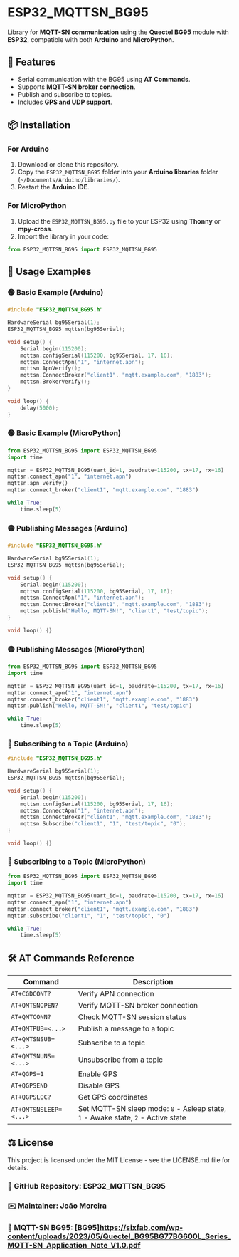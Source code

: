 # ESP32_MQTTSN_BG95

Library for **MQTT-SN communication** using the **Quectel BG95** module with **ESP32**, compatible with both **Arduino** and **MicroPython**.

## 🚀 Features
- Serial communication with the BG95 using **AT Commands**.
- Supports **MQTT-SN broker connection**.
- Publish and subscribe to topics.
- Includes **GPS and UDP support**.

## 📦 Installation

### For **Arduino**
1. Download or clone this repository.
2. Copy the `ESP32_MQTTSN_BG95` folder into your **Arduino libraries** folder (`~/Documents/Arduino/libraries/`).
3. Restart the **Arduino IDE**.

### For **MicroPython**
1. Upload the `ESP32_MQTTSN_BG95.py` file to your ESP32 using **Thonny** or **mpy-cross**.
2. Import the library in your code:

```python
from ESP32_MQTTSN_BG95 import ESP32_MQTTSN_BG95
```
## 📖 Usage Examples
### 🟢 Basic Example (Arduino)

```c++
#include "ESP32_MQTTSN_BG95.h"

HardwareSerial bg95Serial(1);
ESP32_MQTTSN_BG95 mqttsn(bg95Serial);

void setup() {
    Serial.begin(115200);
    mqttsn.configSerial(115200, bg95Serial, 17, 16);
    mqttsn.ConnectApn("1", "internet.apn");
    mqttsn.ApnVerify();
    mqttsn.ConnectBroker("client1", "mqtt.example.com", "1883");
    mqttsn.BrokerVerify();
}

void loop() {
    delay(5000);
}
```

### 🟢 Basic Example (MicroPython)

```python
from ESP32_MQTTSN_BG95 import ESP32_MQTTSN_BG95
import time

mqttsn = ESP32_MQTTSN_BG95(uart_id=1, baudrate=115200, tx=17, rx=16)
mqttsn.connect_apn("1", "internet.apn")
mqttsn.apn_verify()
mqttsn.connect_broker("client1", "mqtt.example.com", "1883")

while True:
    time.sleep(5)
```
### 🟡 Publishing Messages (Arduino)
```c++
#include "ESP32_MQTTSN_BG95.h"

HardwareSerial bg95Serial(1);
ESP32_MQTTSN_BG95 mqttsn(bg95Serial);

void setup() {
    Serial.begin(115200);
    mqttsn.configSerial(115200, bg95Serial, 17, 16);
    mqttsn.ConnectApn("1", "internet.apn");
    mqttsn.ConnectBroker("client1", "mqtt.example.com", "1883");
    mqttsn.publish("Hello, MQTT-SN!", "client1", "test/topic");
}

void loop() {}
```
### 🟡 Publishing Messages (MicroPython)
```python
from ESP32_MQTTSN_BG95 import ESP32_MQTTSN_BG95
import time

mqttsn = ESP32_MQTTSN_BG95(uart_id=1, baudrate=115200, tx=17, rx=16)
mqttsn.connect_apn("1", "internet.apn")
mqttsn.connect_broker("client1", "mqtt.example.com", "1883")
mqttsn.publish("Hello, MQTT-SN!", "client1", "test/topic")

while True:
    time.sleep(5)
```
### 🔵 Subscribing to a Topic (Arduino)
```c++
#include "ESP32_MQTTSN_BG95.h"

HardwareSerial bg95Serial(1);
ESP32_MQTTSN_BG95 mqttsn(bg95Serial);

void setup() {
    Serial.begin(115200);
    mqttsn.configSerial(115200, bg95Serial, 17, 16);
    mqttsn.ConnectApn("1", "internet.apn");
    mqttsn.ConnectBroker("client1", "mqtt.example.com", "1883");
    mqttsn.Subscribe("client1", "1", "test/topic", "0");
}

void loop() {}
```
### 🔵 Subscribing to a Topic (MicroPython)
```python
from ESP32_MQTTSN_BG95 import ESP32_MQTTSN_BG95
import time

mqttsn = ESP32_MQTTSN_BG95(uart_id=1, baudrate=115200, tx=17, rx=16)
mqttsn.connect_apn("1", "internet.apn")
mqttsn.connect_broker("client1", "mqtt.example.com", "1883")
mqttsn.subscribe("client1", "1", "test/topic", "0")

while True:
    time.sleep(5)
```


## 🛠 AT Commands Reference

| **Command**            | **Description**                                                                 |
|------------------------|---------------------------------------------------------------------------------|
| `AT+CGDCONT?`          | Verify APN connection                                                           |
| `AT+QMTSNOPEN?`        | Verify MQTT-SN broker connection                                                |
| `AT+QMTCONN?`          | Check MQTT-SN session status                                                    |
| `AT+QMTPUB=<...>`      | Publish a message to a topic                                                    |
| `AT+QMTSNSUB=<...>`    | Subscribe to a topic                                                            |
| `AT+QMTSNUNS=<...>`    | Unsubscribe from a topic                                                        |
| `AT+QGPS=1`            | Enable GPS                                                                      |
| `AT+QGPSEND`           | Disable GPS                                                                     |
| `AT+QGPSLOC?`          | Get GPS coordinates                                                             |
| `AT+QMTSNSLEEP=<...>` | Set MQTT-SN sleep mode: `0` - Asleep state, `1` - Awake state, `2` - Active state |




## ⚖ License
This project is licensed under the MIT License - see the LICENSE.md file for details.

### 🔗 GitHub Repository: ESP32_MQTTSN_BG95

### ✉️ Maintainer: João Moreira

### 🔗 MQTT-SN BG95: [BG95]https://sixfab.com/wp-content/uploads/2023/05/Quectel_BG95BG77BG600L_Series_MQTT-SN_Application_Note_V1.0.pdf

